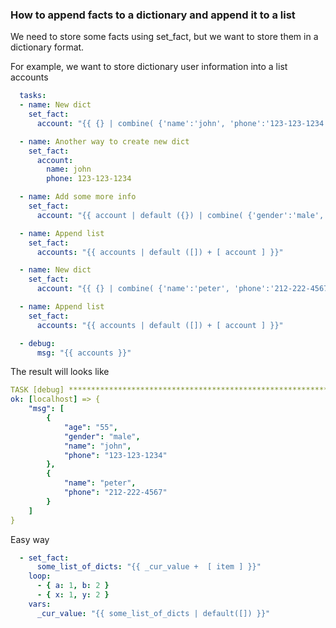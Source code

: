 ### How to append facts to a dictionary and append it to a list

We need to store some facts using set_fact, but we want to store them in a dictionary format.

For example, we want to store dictionary user information into a list accounts
```yaml
  tasks:
  - name: New dict
    set_fact:
      account: "{{ {} | combine( {'name':'john', 'phone':'123-123-1234'}) }}"

  - name: Another way to create new dict
    set_fact:
      account:
        name: john
        phone: 123-123-1234

  - name: Add some more info
    set_fact:
      account: "{{ account | default ({}) | combine( {'gender':'male', 'age':'55'}) }}"

  - name: Append list
    set_fact:
      accounts: "{{ accounts | default ([]) + [ account ] }}"

  - name: New dict
    set_fact:
      account: "{{ {} | combine( {'name':'peter', 'phone':'212-222-4567'}) }}"

  - name: Append list
    set_fact:
      accounts: "{{ accounts | default ([]) + [ account ] }}"

  - debug:
      msg: "{{ accounts }}"
```

The result will looks like
```yaml
TASK [debug] ***********************************************************************************************************************************************
ok: [localhost] => {
    "msg": [
        {
            "age": "55",
            "gender": "male",
            "name": "john",
            "phone": "123-123-1234"
        },
        {
            "name": "peter",
            "phone": "212-222-4567"
        }
    ]
}
```

Easy way
```yaml
  - set_fact:
      some_list_of_dicts: "{{ _cur_value +  [ item ] }}"
    loop:
      - { a: 1, b: 2 }
      - { x: 1, y: 2 }
    vars:
      _cur_value: "{{ some_list_of_dicts | default([]) }}"
```
